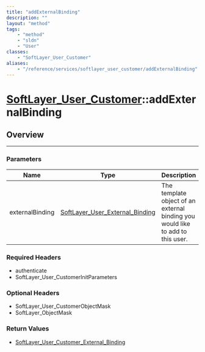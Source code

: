 ```yaml
---
title: "addExternalBinding"
description: ""
layout: "method"
tags:
    - "method"
    - "sldn"
    - "User"
classes:
    - "SoftLayer_User_Customer"
aliases:
    - "/reference/services/softlayer_user_customer/addExternalBinding"
---
```

# [SoftLayer_User_Customer](/reference/services/SoftLayer_User_Customer)::addExternalBinding




## Overview 


-----

### Parameters 
|Name | Type | Description |
| --- | --- | --- |
|externalBinding| <a href='/reference/datatypes/SoftLayer_User_External_Binding'>SoftLayer_User_External_Binding </a>| The template object of an external binding you would like to add to this user.|


### Required Headers
* authenticate
* SoftLayer_User_CustomerInitParameters


### Optional Headers
* SoftLayer_User_CustomerObjectMask
* SoftLayer_ObjectMask

### Return Values
* <a href='/reference/datatypes/SoftLayer_User_Customer_External_Binding'>SoftLayer_User_Customer_External_Binding </a>





